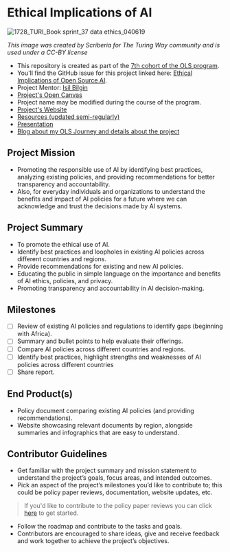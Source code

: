 # Ethical Implications of AI

![1728_TURI_Book sprint_37 data ethics_040619](https://github.com/gigikenneth/ai-ethical-implications/assets/52600214/d191be71-8b71-4f8e-a75a-ff5e39150f78)

*This image was created by Scriberia for The Turing Way community and is used under a CC-BY license*


- This repository is created as part of the [7th cohort of the OLS program](https://openlifesci.org/ols-7).
- You'll find the GitHub issue for this project linked here: [Ethical Implications of Open Source AI](https://github.com/open-life-science/ols-7/issues/4).
- Project Mentor: [Isil Bilgin](https://github.com/complexbrains)
- [Project's Open Canvas](https://docs.google.com/presentation/d/1awcWB-U-H1gddKB7CXbnjuJGIFhffbDmm9eekB2LfWo/edit?usp=sharing)
- Project name may be modified during the course of the program.
- [Project's Website](https://gigikenneth.github.io/ai-ethical-implications)
- [Resources (updated semi-regularly)](https://github.com/gigikenneth/ai-ethics-resources)
- [Presentation](https://doi.org/10.5281/zenodo.8021827)
- [Blog about my OLS Journey and details about the project](https://bluegenes.medium.com/delving-into-ai-ethics-my-journey-through-ols-7-open-seeds-33275d62dbbc)

## Project Mission
- Promoting the responsible use of AI by identifying best practices, analyzing existing policies, and providing recommendations for better transparency and accountability. 
- Also, for everyday individuals and organizations to understand the benefits and impact of AI policies for a future where we can acknowledge and trust the decisions made by AI systems.

## Project Summary 
- To promote the ethical use of AI.
- Identify best practices and loopholes in existing AI policies across different countries and regions.
- Provide recommendations for existing and new AI policies.
- Educating the public in simple language on the importance and benefits of AI ethics, policies, and privacy.
- Promoting transparency and accountability in AI decision-making.

## Milestones 
- [ ] Review of existing AI policies and regulations to identify gaps (beginning with Africa).
- [ ] Summary and bullet points to help evaluate their offerings.
- [ ] Compare AI policies across different countries and regions.
- [ ] Identify best practices, highlight strengths and weaknesses of AI policies across different countries
- [ ] Share report.

## End Product(s)
- Policy document comparing existing AI policies (and providing recommendations).
- Website showcasing relevant documents by region, alongside summaries and infographics that are easy to understand.

## Contributor Guidelines
- Get familiar with the project summary and mission statement to understand the project’s goals, focus areas, and intended outcomes.
- Pick an aspect of the project’s milestones you’d like to contribute to; this could be policy paper reviews, documentation, website updates, etc.
> If you'd like to contribute to the policy paper reviews you can click [here](https://github.com/gigikenneth/ai-ethical-implications/tree/main/POLICY%20SUMMARIES) to get started.
- Follow the roadmap and contribute to the tasks and goals.
- Contributors are encouraged to share ideas, give and receive feedback and work together to achieve the project’s objectives.
